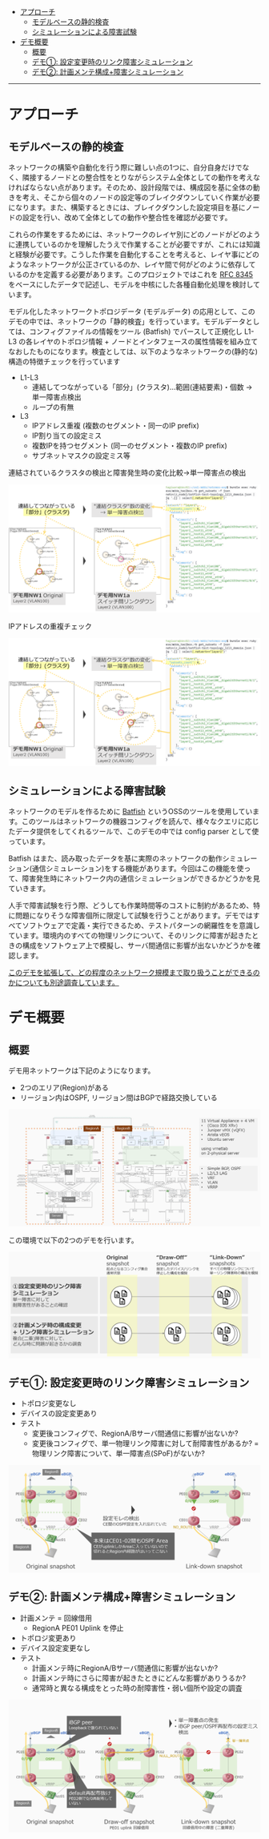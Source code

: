 <!-- TOC -->

- [アプローチ](#%E3%82%A2%E3%83%97%E3%83%AD%E3%83%BC%E3%83%81)
    - [モデルベースの静的検査](#%E3%83%A2%E3%83%87%E3%83%AB%E3%83%99%E3%83%BC%E3%82%B9%E3%81%AE%E9%9D%99%E7%9A%84%E6%A4%9C%E6%9F%BB)
    - [シミュレーションによる障害試験](#%E3%82%B7%E3%83%9F%E3%83%A5%E3%83%AC%E3%83%BC%E3%82%B7%E3%83%A7%E3%83%B3%E3%81%AB%E3%82%88%E3%82%8B%E9%9A%9C%E5%AE%B3%E8%A9%A6%E9%A8%93)
- [デモ概要](#%E3%83%87%E3%83%A2%E6%A6%82%E8%A6%81)
    - [概要](#%E6%A6%82%E8%A6%81)
    - [デモ①: 設定変更時のリンク障害シミュレーション](#%E3%83%87%E3%83%A2%E2%91%A0-%E8%A8%AD%E5%AE%9A%E5%A4%89%E6%9B%B4%E6%99%82%E3%81%AE%E3%83%AA%E3%83%B3%E3%82%AF%E9%9A%9C%E5%AE%B3%E3%82%B7%E3%83%9F%E3%83%A5%E3%83%AC%E3%83%BC%E3%82%B7%E3%83%A7%E3%83%B3)
    - [デモ②: 計画メンテ構成+障害シミュレーション](#%E3%83%87%E3%83%A2%E2%91%A1-%E8%A8%88%E7%94%BB%E3%83%A1%E3%83%B3%E3%83%86%E6%A7%8B%E6%88%90%E9%9A%9C%E5%AE%B3%E3%82%B7%E3%83%9F%E3%83%A5%E3%83%AC%E3%83%BC%E3%82%B7%E3%83%A7%E3%83%B3)

<!-- /TOC -->

---

# アプローチ

## モデルベースの静的検査

ネットワークの構築や自動化を行う際に難しい点の1つに、自分自身だけでなく、隣接するノードとの整合性をとりながらシステム全体としての動作を考えなければならない点があります。そのため、設計段階では、構成図を基に全体の動きを考え、そこから個々のノードの設定等のブレイクダウンしていく作業が必要になります。また、構築するときには、ブレイクダウンした設定項目を基にノードの設定を行い、改めて全体としての動作や整合性を確認が必要です。

これらの作業をするためには、ネットワークのレイヤ別にどのノードがどのように連携しているのかを理解したうえで作業することが必要ですが、これには知識と経験が必要です。こうした作業を自動化することを考えると、レイヤ事にどのようなネットワークが公正さrているのか、レイヤ間で何がどのように依存しているのかを定義する必要があります。このプロジェクトではこれを [RFC 8345](https://www.rfc-editor.org/info/rfc8345) をベースにしたデータで記述し、モデルを中核にした各種自動化処理を検討しています。

モデル化したネットワークトポロジデータ (モデルデータ) の応用として、このデモの中では、ネットワークの「静的検査」を行っています。モデルデータとしては、コンフィグファイルの情報をツール (Batfish) でパースして正規化し L1-L3 の各レイヤのトポロジ情報 + ノードとインタフェースの属性情報を組み立てなおしたものになります。検査としては、以下のようなネットワークの(静的な)構造の特徴チェックを行っています

- L1-L3
    - 連結してつながっている「部分」(クラスタ)…範囲(連結要素)・個数 → 単一障害点検出
    - ループの有無
- L3
    - IPアドレス重複 (複数のセグメント・同一のIP prefix)
    - IP割り当ての設定ミス
    - 複数IPを持つセグメント (同一のセグメント・複数のIP prefix)
    - サブネットマスクの設定ミス等

連結されているクラスタの検出と障害発生時の変化比較→単一障害点の検出

![static verification1](fig/static_verification1.png)

IPアドレスの重複チェック

![Static verification2](fig/static_verification2.png)

## シミュレーションによる障害試験

ネットワークのモデルを作るために [Batfish](https://www.batfish.org/) というOSSのツールを使用しています。このツールはネットワークの機器コンフィグを読んで、様々なクエリに応じたデータ提供をしてくれるツールで、このデモの中では config parser として使っています。

Batfish はまた、読み取ったデータを基に実際のネットワークの動作シミュレーション(通信シミュレーション)をする機能があります。今回はこの機能を使って、障害発生時にネットワーク内の通信シミュレーションができるかどうかを見ていきます。

人手で障害試験を行う際、どうしても作業時間等のコストに制約があるため、特に問題になりそうな障害個所に限定して試験を行うことがあります。デモではすべてソフトウェアで定義・実行できるため、テストパターンの網羅性をを意識しています。環境内のすべての物理リンクについて、そのリンクに障害が起きたときの構成をソフトウェア上で模擬し、サーバ間通信に影響が出ないかどうかを確認します。

[このデモを拡張して、どの程度のネットワーク規模まで取り扱うことができるのかについても別途調査しています。](../../multi_region_expr/README.md)

# デモ概要

## 概要

デモ用ネットワークは下記のようになります。

- 2つのエリア(Region)がある
- リージョン内はOSPF, リージョン間はBGPで経路交換している

![Network diagram](fig/linkdown_simulation_diagram.png)

この環境で以下の2つのデモを行います。

![Demo summary](fig/demo_summary.png)

## デモ①: 設定変更時のリンク障害シミュレーション

- トポロジ変更なし
- デバイスの設定変更あり
- テスト
    - 変更後コンフィグで、RegionA/Bサーバ間通信に影響が出ないか?
    - 変更後コンフィグで、単一物理リンク障害に対して耐障害性があるか? = 物理リンク障害について、単一障害点(SPoF)がないか?

![Demo(1)](fig/demo1.png)

## デモ②: 計画メンテ構成+障害シミュレーション

- 計画メンテ = 回線借用
    - RegionA PE01 Uplink を停止
- トポロジ変更あり
- デバイス設定変更なし
- テスト
    - 計画メンテ時にRegionA/Bサーバ間通信に影響が出ないか?
    - 計画メンテ時にさらに障害が起きたときにどんな影響がありうるか?
    - 通常時と異なる構成をとった時の耐障害性・弱い個所や設定の調査

![Demo(2)](fig/demo2.png)
